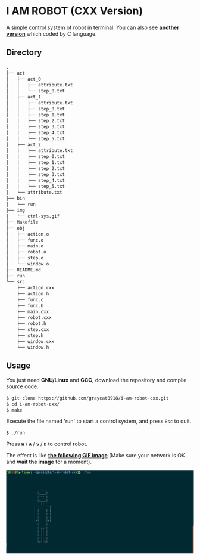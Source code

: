 # I AM ROBOT (CXX Version)

A simple control system of robot in terminal.
You can also see **[another version](https://github.com/graycat0918/i-am-robot)** which coded by C language.

## Directory

```shell
.
├── act
│   ├── act_0
│   │   ├── attribute.txt
│   │   └── step_0.txt
│   ├── act_1
│   │   ├── attribute.txt
│   │   ├── step_0.txt
│   │   ├── step_1.txt
│   │   ├── step_2.txt
│   │   ├── step_3.txt
│   │   ├── step_4.txt
│   │   └── step_5.txt
│   ├── act_2
│   │   ├── attribute.txt
│   │   ├── step_0.txt
│   │   ├── step_1.txt
│   │   ├── step_2.txt
│   │   ├── step_3.txt
│   │   ├── step_4.txt
│   │   └── step_5.txt
│   └── attribute.txt
├── bin
│   └── run
├── img
│   └── ctrl-sys.gif
├── Makefile
├── obj
│   ├── action.o
│   ├── func.o
│   ├── main.o
│   ├── robot.o
│   ├── step.o
│   └── window.o
├── README.md
├── run
└── src
    ├── action.cxx
    ├── action.h
    ├── func.c
    ├── func.h
    ├── main.cxx
    ├── robot.cxx
    ├── robot.h
    ├── step.cxx
    ├── step.h
    ├── window.cxx
    └── window.h
```

## Usage

You just need **GNU/Linux** and **GCC**, download the repository and complie source code.

```shell
$ git clone https://github.com/graycat0918/i-am-robot-cxx.git
$ cd i-am-robot-cxx/
$ make
```
Execute the file named 'run' to start a control system, and press `Esc` to quit.

```shell
$ ./run
```
Press **`W`** / **`A`** / **`S`** / **`D`** to control robot.

The effect is like **[the following GIF image](https://github.com/graycat0918/i-am-robot-cxx/blob/master/img/ctrl-sys.gif)** (Make sure your network is OK and **wait the image** for a moment).

![ctrl-sys.gif](./img/ctrl-sys.gif)
